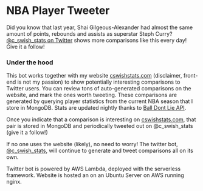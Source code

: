 # NBA Player Tweeter

Did you know that last year, Shai Gilgeous-Alexander had almost the same amount of points, rebounds and assists as superstar Steph Curry? <a href="http://twitter.com/c_swish_stats/" target="_blank">@c_swish_stats on Twitter</a> shows more comparisons like this every day! Give it a follow!

### Under the hood

This bot works together with my website <a href="http://www.cswishstats.com" target="_blank">cswishstats.com</a> (disclaimer, front-end is not my passion) to show potentially interesting comparisons to Twitter users. You can review tons of auto-generated comparisons on the website, and mark the ones worth tweeting. These comparisons are generated by querying player statistics from the current NBA season that I store in MongoDB. Stats are updated nightly thanks to <a href="https://www.balldontlie.io" target="_blank">Ball Dont Lie API</a>.

Once you indicate that a comparison is interesting on <a href="http://www.cswishstats.com" target="_blank">cswishstats.com</a>, that pair is stored in MongoDB and periodically tweeted out on @c_swish_stats (give it a follow!)

If no one uses the website (likely), no need to worry! The twitter bot, <a href="http://twitter.com/c_swish_stats/" target="_blank">@c_swish_stats</a>, will continue to generate and tweet comparisons all on its own.

Twitter bot is powered by AWS Lambda, deployed with the serverless framework.
Website is hosted an on an Ubuntu Server on AWS running nginx.
